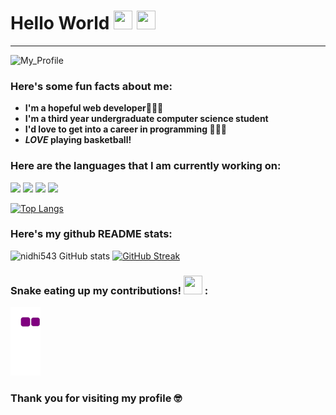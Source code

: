 # Hello World <img src= "https://media2.giphy.com/media/Lm5hxmmI6ucOQGfjKj/giphy.gif?cid=6c09b952o9xti0m387z597k2xqipch3qmqjydym98oef87ve&rid=giphy.gif&ct=s" width= "30" height= "30"> <img src= "https://media.tenor.com/images/2adfe94e69139f3e22623b61d375a7a7/tenor.gif" width= "30" height= "30"> 
---
![My_Profile](https://user-images.githubusercontent.com/85338414/168279276-d11f82f8-8140-45a3-a96a-6a684b4cb4b8.png)

<h3> Here's some fun facts about me: </h3>

-  **I'm a hopeful web developer👩🏻‍💻**
-  **I'm a third year undergraduate computer science student**
-  **I'd love to get into a career in programming 👩🏻‍⚕️**
-  *****LOVE*** playing basketball!**

### Here are the languages that I am currently working on:

![](https://img.shields.io/badge/React-20232A?style=for-the-badge&logo=react&logoColor=61DAFB)
![](https://img.shields.io/badge/JavaScript-F7DF1E?style=for-the-badge&logo=javascript&logoColor=black)
![](https://img.shields.io/badge/HTML5-E34F26?style=for-the-badge&logo=html5&logoColor=white)
![](https://img.shields.io/badge/CSS3-1572B6?style=for-the-badge&logo=css3&logoColor=white)

[![Top Langs](https://github-readme-stats.vercel.app/api/top-langs/?username=nidhi543&theme=radical&layout=compact)](https://github.com/nidhi543/github-readme-stats)

### Here's my github README stats:

![nidhi543 GitHub stats](https://github-readme-stats.vercel.app/api?username=nidhi543&show_icons=true&theme=radical&hide=stars) 
[![GitHub Streak](https://github-readme-streak-stats.herokuapp.com/?user=nidhi543&theme=radical)](https://git.io/streak-stats) 


### Snake eating up my contributions! <img src= "https://c.tenor.com/BczFoyx41WoAAAAj/swallowed-the-mighty-ones.gif" width= "30" height= "30">  :

![snake gif](https://github.com/AvidCoder101/AvidCoder101/blob/output/github-contribution-grid-snake.gif)


### Thank you for visiting my profile 🤓 
